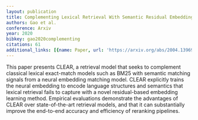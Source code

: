```yaml
---
layout: publication
title: Complementing Lexical Retrieval With Semantic Residual Embedding
authors: Gao et al.
conference: Arxiv
year: 2020
bibkey: gao2020complementing
citations: 61
additional_links: [{name: Paper, url: 'https://arxiv.org/abs/2004.13969'}]
---
```

This paper presents CLEAR, a retrieval model that seeks to complement
classical lexical exact-match models such as BM25 with semantic matching
signals from a neural embedding matching model. CLEAR explicitly trains the
neural embedding to encode language structures and semantics that lexical
retrieval fails to capture with a novel residual-based embedding learning
method. Empirical evaluations demonstrate the advantages of CLEAR over
state-of-the-art retrieval models, and that it can substantially improve the
end-to-end accuracy and efficiency of reranking pipelines.
